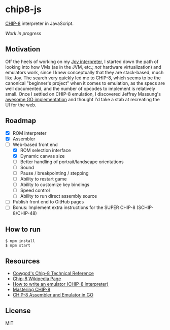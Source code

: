 # chip8-js

[CHIP-8][] interpreter in JavaScript.

*Work in progress*

## Motivation

Off the heels of working on my [Joy interpreter](https://github.com/jimf/joy-js),
I started down the path of looking into how VMs (as in the JVM, etc.; *not*
hardware virtualization) and emulators work, since I knew conceptually that
they are stack-based, much like Joy. The search very quickly led me to CHIP-8,
which seems to be the canonical "beginner's project" when it comes to
emulation, as the specs are well documented, and the number of opcodes to
implement is relatively small. Once I settled on CHIP-8 emulation, I discovered
Jeffrey Massung's [awesome GO implementation](https://massung.github.io/CHIP-8/)
and thought I'd take a stab at recreating the UI for the web.

## Roadmap

- [x] ROM interpreter
- [x] Assembler
- [ ] Web-based front end
  - [x] ROM selection interface
  - [x] Dynamic canvas size
  - [ ] Better handling of portrait/landscape orientations
  - [ ] Sound
  - [ ] Pause / breakpointing / stepping
  - [ ] Ability to restart game
  - [ ] Ability to customize key bindings
  - [ ] Speed control
  - [ ] Ability to run direct assembly source
- [ ] Publish front end to GitHub pages
- [ ] Bonus: Implement extra instructions for the SUPER CHIP-8 (SCHIP-8/CHIP-48)

## How to run

    $ npm install
    $ npm start

## Resources

- [Cowgod's Chip-8 Technical Reference](http://devernay.free.fr/hacks/chip8/C8TECH10.HTM)
- [Chip-8 Wikipedia Page](https://en.wikipedia.org/wiki/CHIP-8)
- [How to write an emulator (CHIP-8 interpreter)](http://www.multigesture.net/articles/how-to-write-an-emulator-chip-8-interpreter/)
- [Mastering CHIP-8](http://mattmik.com/files/chip8/mastering/chip8.html)
- [CHIP-8 Assembler and Emulator in GO](https://massung.github.io/CHIP-8/)

## License

MIT

[Chip-8]: https://en.wikipedia.org/wiki/CHIP-8
